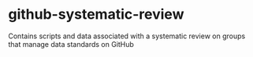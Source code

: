 # github-systematic-review
Contains scripts and data associated with a systematic review on groups that manage data standards on GitHub
